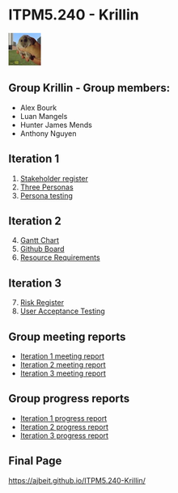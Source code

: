 # ITPM5.240 - Krillin
![hampter](https://github.com/AJBEIT/ITPM5.240-Krillin/blob/main/hampter.png)

## Group Krillin - Group members:

* Alex Bourk
* Luan Mangels
* Hunter James Mends
* Anthony Nguyen

## Iteration 1
1. [Stakeholder register](https://github.com/AJBEIT/ITPM5.240-Krillin/blob/main/Iteration%201/Stakeholder%20register.docx)
2. [Three Personas](https://github.com/AJBEIT/ITPM5.240-Krillin/blob/main/Iteration%201/Personas)
3. [Persona testing](https://github.com/AJBEIT/ITPM5.240-Krillin/blob/main/Iteration%201/Personas/Persona%20Testing.docx)

## Iteration 2
4. [Gantt Chart](https://github.com/AJBEIT/ITPM5.240-Krillin/blob/main/Iteration%202/Krillin%20Agile%20Gantt%20chart.xlsx)
5. [Github Board](https://github.com/users/AJBEIT/projects/2/views/1)
6. [Resource Requirements](https://github.com/AJBEIT/ITPM5.240-Krillin/blob/main/Iteration%202/Resource%20Requirements.xlsx)

## Iteration 3
7. [Risk Register](https://github.com/AJBEIT/ITPM5.240-Krillin/blob/main/Iteration%203/risk_register.docx)
8. [User Acceptance Testing](https://github.com/AJBEIT/ITPM5.240-Krillin/blob/main/Iteration%203/User_Acceptance_Tests.xlsx)

## Group meeting reports
* [Iteration 1 meeting report](https://github.com/AJBEIT/ITPM5.240-Krillin/blob/main/Iteration%201/Group%20Meeting%20Report%201.docx)
* [Iteration 2 meeting report](https://github.com/AJBEIT/ITPM5.240-Krillin/blob/main/Iteration%202/Group%20Meeting%20Report%202.docx)
* [Iteration 3 meeting report](https://github.com/AJBEIT/ITPM5.240-Krillin/blob/main/Iteration%203/Group%20Meeting%20Report%203.docx)

## Group progress reports
* [Iteration 1 progress report](https://github.com/AJBEIT/ITPM5.240-Krillin/blob/main/Iteration%201/Progress%20Report%201%20-%20Krillin.docx)
* [Iteration 2 progress report](https://github.com/AJBEIT/ITPM5.240-Krillin/blob/main/Iteration%202/Progress%20Report%202%20-%20Krillin.docx)
* [Iteration 3 progress report](https://github.com/AJBEIT/ITPM5.240-Krillin/blob/main/Iteration%203/Progress%20Report%203%20-%20Krillin.docx)

## Final Page
https://ajbeit.github.io/ITPM5.240-Krillin/
